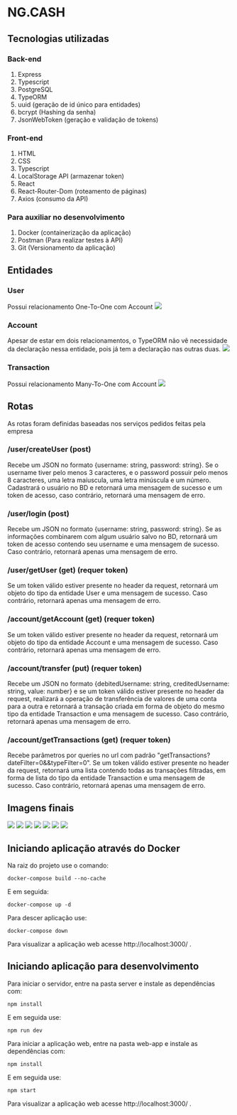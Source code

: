 # NG.CASH

## Tecnologias utilizadas

### Back-end
1. Express
2. Typescript
3. PostgreSQL
4. TypeORM
5. uuid (geração de id único para entidades)
6. bcrypt (Hashing da senha)
7. JsonWebToken (geração e validação de tokens)

### Front-end
1. HTML
2. CSS
3. Typescript
4. LocalStorage API (armazenar token)
3. React
4. React-Router-Dom (roteamento de páginas)
5. Axios (consumo da API)

### Para auxiliar no desenvolvimento
1. Docker (containerização da aplicação)
2. Postman (Para realizar testes à API)
3. Git (Versionamento da aplicação)

## Entidades
### User
Possui relacionamento One-To-One com Account
<img src="imagens/user-entity.png"/>

### Account
Apesar de estar em dois relacionamentos, o TypeORM não vê necessidade da declaração nessa entidade, pois já tem a declaração nas outras duas.
<img src="imagens/account-entity.png"/>

### Transaction 
Possui relacionamento Many-To-One com Account
<img src="imagens/transaction-entity.png"/>

## Rotas
As rotas foram definidas baseadas nos serviços pedidos feitas pela empresa

### /user/createUser (post)
Recebe um JSON no formato {username: string, password: string}. Se o username tiver pelo menos 3 caracteres, e o password possuir pelo menos 8 caracteres, uma letra maíuscula, uma letra minúscula e um número. Cadastrará o usuário no BD e retornará uma mensagem de sucesso e um token de acesso, caso contrário, retornará uma mensagem de erro.

### /user/login (post)
Recebe um JSON no formato {username: string, password: string}. Se as informações combinarem com algum usuário salvo no BD, retornará um token de acesso contendo seu username e uma mensagem de sucesso. Caso contrário, retornará apenas uma mensagem de erro.

### /user/getUser (get) (requer token)
Se um token válido estiver presente no header da request, retornará um objeto do tipo da entidade User e uma mensagem de sucesso. Caso contrário, retornará apenas uma mensagem de erro.

### /account/getAccount (get) (requer token)
Se um token válido estiver presente no header da request, retornará um objeto do tipo da entidade Account e uma mensagem de sucesso. Caso contrário, retornará apenas uma mensagem de erro.

### /account/transfer (put) (requer token)
Recebe um JSON no formato {debitedUsername: string, creditedUsername: string, value: number} e se um token válido estiver presente no header da request, realizará a operação de transferência de valores de uma conta para a outra e retornará a transação criada em forma de objeto do mesmo tipo da entidade Transaction e uma mensagem de sucesso. Caso contrário, retornará apenas uma mensagem de erro.

### /account/getTransactions (get) (requer token)
Recebe parâmetros por queries no url com padrão "getTransactions?dateFilter=0&&typeFilter=0". Se um token válido estiver presente no header da request, retornará uma lista contendo todas as transações filtradas, em forma de lista do tipo da entidade Transaction e uma mensagem de sucesso. Caso contrário, retornará apenas uma mensagem de erro.

## Imagens finais
<img src="imagens/landing-page.png"/>
<img src="imagens/signup-page-0.png"/>
<img src="imagens/signup-page-1.png"/>
<img src="imagens/signup-page-2.png"/>
<img src="imagens/login-page.png"/>
<img src="imagens/home-page.png"/>
<img src="imagens/transfer-page.png"/>

## Iniciando aplicação através do Docker

Na raiz do projeto use o comando:
```
docker-compose build --no-cache
```
E em seguida:
```
docker-compose up -d
```
Para descer aplicação use:
```
docker-compose down
```
Para visualizar a aplicação web acesse http://localhost:3000/ .

## Iniciando aplicação para desenvolvimento

Para iniciar o servidor, entre na pasta server e instale as dependências com:
```
npm install
```
E em seguida use:
```
npm run dev
```

Para iniciar a aplicação web, entre na pasta web-app e instale as dependências com:
```
npm install
```
E em seguida use:
```
npm start
```
Para visualizar a aplicação web acesse http://localhost:3000/ .

